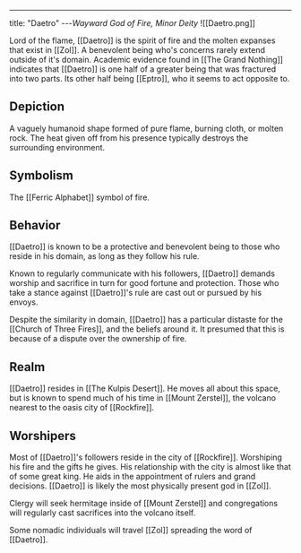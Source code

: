---
title: "Daetro"
---*Wayward God of Fire, Minor Deity*
![[Daetro.png]]

Lord of the flame, [[Daetro]] is the spirit of fire and the molten expanses that exist in [[Zol]]. A benevolent being who's concerns rarely extend outside of it's domain. Academic evidence found in [[The Grand Nothing]] indicates that [[Daetro]] is one half of a greater being that was fractured into two parts. Its other half being [[Eptro]], who it seems to act opposite to.

## Depiction
A vaguely humanoid shape formed of pure flame, burning cloth, or molten rock. The heat given off from his presence typically destroys the surrounding environment. 

## Symbolism
The [[Ferric Alphabet]] symbol of fire.

## Behavior
[[Daetro]] is known to be a protective and benevolent being to those who reside in his domain, as long as they follow his rule.

Known to regularly communicate with his followers, [[Daetro]] demands worship and sacrifice in turn for good fortune and protection. Those who take a stance against [[Daetro]]'s rule are cast out or pursued by his envoys.

Despite the similarity in domain, [[Daetro]] has a particular distaste for the [[Church of Three Fires]], and the beliefs around it. It presumed that this is because of a dispute over the ownership of fire.

## Realm
[[Daetro]] resides in [[The Kulpis Desert]]. He moves all about this space, but is known to spend much of his time in [[Mount Zerstel]], the volcano nearest to the oasis city of [[Rockfire]].

## Worshipers
Most of [[Daetro]]'s followers reside in the city of [[Rockfire]]. Worshiping his fire and the gifts he gives. His relationship with the city is almost like that of some great king. He aids in the appointment of rulers and grand decisions. [[Daetro]] is likely the most physically present god in [[Zol]].

Clergy will seek hermitage inside of [[Mount Zerstel]] and congregations will regularly cast sacrifices into the volcano itself.

Some nomadic individuals will travel [[Zol]] spreading the word of [[Daetro]].